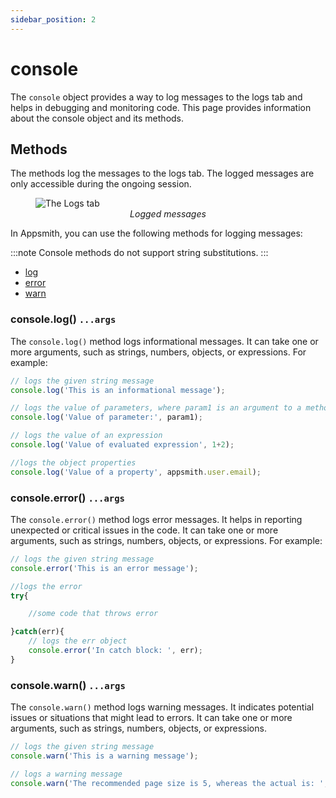 ```yaml
---
sidebar_position: 2
---
```


# console

The `console` object provides a way to log messages to the logs tab and helps in debugging and monitoring code. This page provides information about the console object and its methods.


## Methods
The methods log the messages to the logs tab. The logged messages are only accessible during the ongoing session. 

<figure>
  <img src="/img/global-objects-console-logs-tab.png" style= {{width:"700px", height:"auto"}} alt="The Logs tab"/>
  <figcaption align = "center"><i>Logged messages</i></figcaption>
</figure>

In Appsmith, you can use the following methods for logging messages:

:::note
Console methods do not support string substitutions.
:::

* [log](#consolelog-args)
* [error](#error)
* [warn](#warn)

### console.log() `...args`

The `console.log()` method logs informational messages. It can take one or more arguments, such as strings, numbers, objects, or expressions. For example:

```javascript
// logs the given string message
console.log('This is an informational message');

// logs the value of parameters, where param1 is an argument to a method
console.log('Value of parameter:', param1);

// logs the value of an expression
console.log('Value of evaluated expression', 1+2);

//logs the object properties
console.log('Value of a property', appsmith.user.email);
```

### console.error() `...args`

The `console.error()` method logs error messages. It helps in reporting unexpected or critical issues in the code. It can take one or more arguments, such as strings, numbers, objects, or expressions. For example:

```javascript
// logs the given string message 
console.error('This is an error message');

//logs the error
try{

    //some code that throws error

}catch(err){
    // logs the err object
    console.error('In catch block: ', err);
}
```

### console.warn() `...args`

The `console.warn()` method logs warning messages. It indicates potential issues or situations that might lead to errors. It can take one or more arguments, such as strings, numbers, objects, or expressions.

```javascript
// logs the given string message
console.warn('This is a warning message');

// logs a warning message
console.warn('The recommended page size is 5, whereas the actual is: ', actual_page_size);
```

